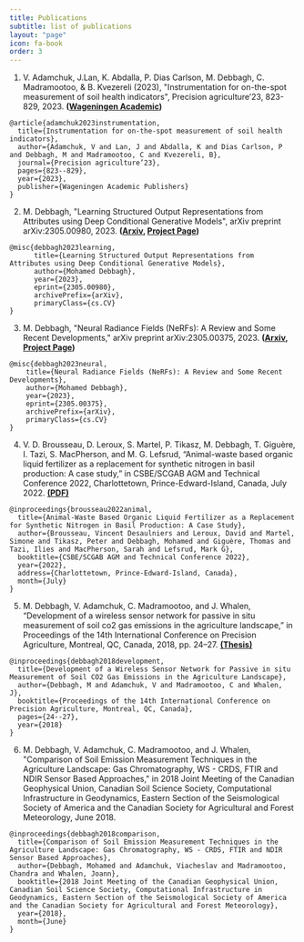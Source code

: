 ```yaml
---
title: Publications
subtitle: list of publications
layout: "page"
icon: fa-book
order: 3
---
```


1. V. Adamchuk, J.Lan, K. Abdalla, P. Dias Carlson, M. Debbagh, C. Madramootoo, & B. Kvezereli (2023), "Instrumentation for on-the-spot measurement of soil health indicators", Precision agriculture’23, 823-829, 2023. **([Wageningen Academic](https://www.wageningenacademic.com/doi/abs/10.3920/978-90-8686-947-3_103))**
```
@article{adamchuk2023instrumentation,
  title={Instrumentation for on-the-spot measurement of soil health indicators},
  author={Adamchuk, V and Lan, J and Abdalla, K and Dias Carlson, P and Debbagh, M and Madramootoo, C and Kvezereli, B},
  journal={Precision agriculture’23},
  pages={823--829},
  year={2023},
  publisher={Wageningen Academic Publishers}
}
```

2. M. Debbagh, "Learning Structured Output Representations from Attributes using Deep Conditional Generative Models", arXiv preprint arXiv:2305.00980, 2023. **([Arxiv](https://arxiv.org/abs/2305.00980), [Project Page](https://moha7108.github.io/2023/04/24/CVAE.html))**
```
@misc{debbagh2023learning,
      title={Learning Structured Output Representations from Attributes using Deep Conditional Generative Models}, 
      author={Mohamed Debbagh},
      year={2023},
      eprint={2305.00980},
      archivePrefix={arXiv},
      primaryClass={cs.CV}
}
```

3. M. Debbagh, "Neural Radiance Fields (NeRFs): A Review and Some Recent Developments," arXiv preprint arXiv:2305.00375, 2023. **([Arxiv](https://arxiv.org/abs/2305.00375), [Project Page](https://moha7108.github.io/2023/03/17/NeRF.html))**
```
@misc{debbagh2023neural,
    title={Neural Radiance Fields (NeRFs): A Review and Some Recent Developments}, 
    author={Mohamed Debbagh},
    year={2023},
    eprint={2305.00375},
    archivePrefix={arXiv},
    primaryClass={cs.CV}
}
```

4. V. D. Brousseau, D. Leroux, S. Martel, P. Tikasz, M. Debbagh, T. Giguère, I. Tazi, S. MacPherson, and M. G. Lefsrud, “Animal-waste based organic liquid fertilizer as a replacement for synthetic nitrogen in basil production: A case study,” in CSBE/SCGAB AGM and Technical Conference 2022, Charlottetown, Prince-Edward-Island, Canada, July 2022. [**(PDF)**](https://www.researchgate.net/publication/362344160_Animal-Waste_Based_Organic_Liquid_Fertilizer_as_a_Replacement_for_Synthetic_Nitrogen_in_Basil_Production_A_Case_Study)
```
@inproceedings{brousseau2022animal,
  title={Animal-Waste Based Organic Liquid Fertilizer as a Replacement for Synthetic Nitrogen in Basil Production: A Case Study},
  author={Brousseau, Vincent Desaulniers and Leroux, David and Martel, Simone and Tikasz, Peter and Debbagh, Mohamed and Giguère, Thomas and Tazi, Ilies and MacPherson, Sarah and Lefsrud, Mark G},
  booktitle={CSBE/SCGAB AGM and Technical Conference 2022},
  year={2022},
  address={Charlottetown, Prince-Edward-Island, Canada},
  month={July}
}
```
5. M. Debbagh, V. Adamchuk, C. Madramootoo, and J. Whalen, “Development of a wireless sensor network for passive in situ measurement of soil co2 gas emissions in the agriculture landscape,” in Proceedings of the 14th International Conference on Precision Agriculture, Montreal, QC, Canada, 2018, pp. 24–27. [**(Thesis)**](https://www.researchgate.net/publication/338018392_Development_of_a_Low-Cost_Wireless_Sensor_Network_for_Passive_in_situ_Measurement_of_Soil_Greenhouse_Gas_Emissions)
```
@inproceedings{debbagh2018development,
  title={Development of a Wireless Sensor Network for Passive in situ Measurement of Soil CO2 Gas Emissions in the Agriculture Landscape},
  author={Debbagh, M and Adamchuk, V and Madramootoo, C and Whalen, J},
  booktitle={Proceedings of the 14th International Conference on Precision Agriculture, Montreal, QC, Canada},
  pages={24--27},
  year={2018}
}
```

6. M. Debbagh, V. Adamchuk, C. Madramootoo, and J. Whalen, "Comparison of Soil Emission Measurement Techniques in the Agriculture Landscape: Gas Chromatography, WS - CRDS, FTIR and NDIR Sensor Based Approaches," in 2018 Joint Meeting of the Canadian Geophysical Union, Canadian Soil Science Society, Computational Infrastructure in Geodynamics, Eastern Section of the Seismological Society of America and the Canadian Society for Agricultural and Forest Meteorology, June 2018.
```
@inproceedings{debbagh2018comparison,
  title={Comparison of Soil Emission Measurement Techniques in the Agriculture Landscape: Gas Chromatography, WS - CRDS, FTIR and NDIR Sensor Based Approaches},
  author={Debbagh, Mohamed and Adamchuk, Viacheslav and Madramootoo, Chandra and Whalen, Joann},
  booktitle={2018 Joint Meeting of the Canadian Geophysical Union, Canadian Soil Science Society, Computational Infrastructure in Geodynamics, Eastern Section of the Seismological Society of America and the Canadian Society for Agricultural and Forest Meteorology},
  year={2018},
  month={June}
}
```